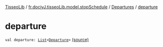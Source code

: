 [TisseoLib](../../index.md) / [fr.docjyJ.tisseoLib.model.stopSchedule](../index.md) / [Departures](index.md) / [departure](./departure.md)

# departure

`val departure: `[`List`](https://kotlinlang.org/api/latest/jvm/stdlib/kotlin.collections/-list/index.html)`<`[`Departure`](../-departure/index.md)`>` [(source)](https://github.com/docjyJ/TisseoLib/tree/master/src/main/kotlin/fr/docjyJ/tisseoLib/model/stopSchedule/Departures.kt#L10)